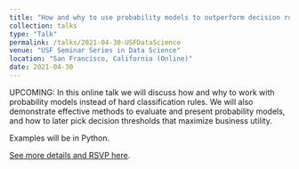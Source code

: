 ```yaml
---
title: "How and why to use probability models to outperform decision rules"
collection: talks
type: "Talk"
permalink: /talks/2021-04-30-USFDataScience
venue: "USF Seminar Series in Data Science"
location: "San Francisco, California (Online)"
date: 2021-04-30
---
```


UPCOMING:  In this online talk we will discuss how and why to work with probability models instead of hard classification rules. We will also demonstrate effective methods to evaluate and present probability models, and how to later pick decision thresholds that maximize business utility.

Examples will be in Python.

[See more details and RSVP here](https://www.meetup.com/USF-Seminar-Series-in-Data-Science/events/276764072/).

